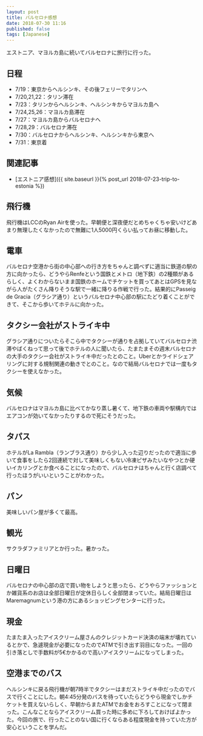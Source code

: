 ```yaml
---
layout: post
title: バルセロナ感想
date: 2018-07-30 11:16
published: false
tags: [Japanese]
---
```


エストニア、マヨルカ島に続いてバルセロナに旅行に行った。

## 日程

- 7/19：東京からヘルシンキ、その後フェリーでタリンへ
- 7/20,21,22：タリン滞在
- 7/23：タリンからヘルシンキ、ヘルシンキからマヨルカ島へ
- 7/24,25,26：マヨルカ島滞在
- 7/27：マヨルカ島からバルセロナへ
- 7/28,29：バルセロナ滞在
- 7/30：バルセロナからヘルシンキ、ヘルシンキから東京へ
- 7/31：東京着

## 関連記事

- [エストニア感想]({{ site.baseurl }}{% post_url 2018-07-23-trip-to-estonia %})

## 飛行機

飛行機はLCCのRyan Airを使った。早朝便と深夜便だとめちゃくちゃ安いけどあまり無理したくなかったので無難に1人5000円くらい払ってお昼に移動した。

## 電車

バルセロナ空港から街の中心部への行き方をちゃんと調べずに適当に鉄道の駅の方に向かったら、どうやらRenfeという国鉄とメトロ（地下鉄）の2種類があるらしく、よくわからないまま国鉄のホームでチケットを買ってあとはGPSを見ながら人がたくさん降りそうな駅で一緒に降りる作戦で行った。結果的にPasseig de Gracia（グラシア通り）というバルセロナ中心部の駅にたどり着くことができて、そこから歩いてホテルに向かった。

## タクシー会社がストライキ中

グラシア通りについたらそこら中でタクシーが通りを占拠していてバルセロナ渋滞やばくねって思って後でホテルの人に聞いたら、たまたまその週末バルセロナの大手のタクシー会社がストライキ中だったとのこと。Uberとかライドシェアリングに対する規制関連の動きでとのこと。なので結局バルセロナでは一度もタクシーを使えなかった。

## 気候

バルセロナはマヨルカ島に比べてかなり蒸し暑くて、地下鉄の車両や駅構内ではエアコンが効いてなかったりするので死にそうだった。

## タパス

ホテルがLa Rambla（ランブラス通り）から少し入った辺りだったので適当に歩いて食事をしたら2回連続で対して美味しくもない冷凍ピザみたいなやつとか硬いイカリングとか食べることになったので、バルセロナはちゃんと行く店調べて行ったほうがいいということがわかった。

## パン

美味しいパン屋が多くて最高。

## 観光

サクラダファミリアとか行った。暑かった。

## 日曜日

バルセロナの中心部の店で買い物をしようと思ったら、どうやらファッションとか雑貨系のお店は全部日曜日が定休日らしく全部閉まっていた。結局日曜日はMaremagnumという港の方にあるショッピングセンターに行った。

## 現金

たまたま入ったアイスクリーム屋さんのクレジットカード決済の端末が壊れているとかで、急遽現金が必要になったのでATMで引き出す羽目になった。一回の引き落としで手数料が5€かかるので高いアイスクリームになってしまった。

## 空港までのバス

ヘルシンキに戻る飛行機が朝7時半でタクシーはまだストライキ中だったのでバスで行くことにした。朝4:45分発のバスを待っていたらどうやら現金でしかチケットを買えないらしく、早朝からまたATMでお金をおろすことになって閉まった。こんなことならアイスクリーム買った時に多めに下ろしておけばよかった。今回の旅で、行ったことのない国に行くならある程度現金を持っていた方が安心ということを学んだ。

